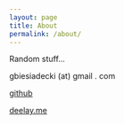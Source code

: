 ```yaml
---
layout: page
title: About
permalink: /about/
---
```


Random stuff...

gbiesiadecki (at) gmail . com

[github](http://github.com/biesiad)

[deelay.me](http://www.deelay.me/)
